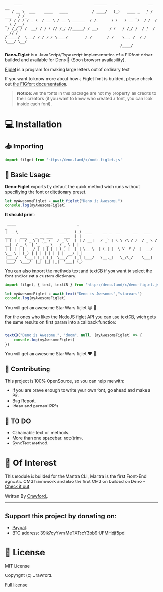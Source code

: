         ____                                 ______    _              __         __ 
       / __ \  ___    ____   ____           / ____/   (_)   ____ _   / /  ___   / /_
      / / / / / _ \  / __ \ / __ \ ______  / /_      / /   / __ `/  / /  / _ \ / __/
     / /_/ / /  __/ / / / // /_/ //_____/ / __/     / /   / /_/ /  / /  /  __// /_  
    /_____/  \___/ /_/ /_/ \____/        /_/       /_/    \__, /  /_/   \___/ \__/  
                                                         /____/                     

**Deno-Figlet** is a JavaScript/Typescript implementation of a FIGfont driver builded and available for Deno 🦕 (Soon browser availability).

[Figlet](http://www.figlet.org/) is a program for making large letters out of ordinary text.

If you want to know more about how a Figlet font is builded, please check out [the FIGfont documentation](http://www.jave.de/figlet/figfont.html).

> **Notice:** All the fonts in this package are not my property, all credits to their creators (if you want to know who created a font, you can look inside each font).

# :computer: Installation

## :inbox_tray: Importing 

```javascript
import filget from 'https:/deno.land/x/node-figlet.js'
```

## :wrench: Basic Usage:

**Deno-Figlet** exports by default the quick method wich runs without specifiying the font or ditctionary preset.

```javascript
let myAwesomeFiglet = await figlet("Deno is Awesome.")
console.log(myAwesomeFiglet)
```

**It should print**:
	
	 ____                            _                                                                     _ 
 	|  _ \    ___   _ __     ___    (_)  ___     __ _  __      __   ___   ___    ___    _ __ ___     ___  | |
 	| | | |  / _ \ | '_ \   / _ \   | | / __|   / _` | \ \ /\ / /  / _ \ / __|  / _ \  | '_ ` _ \   / _ \ | |
 	| |_| | |  __/ | | | | | (_) |  | | \__ \  | (_| |  \ V  V /  |  __/ \__ \ | (_) | | | | | | | |  __/ |_|
 	|____/   \___| |_| |_|  \___/   |_| |___/   \__,_|   \_/\_/    \___| |___/  \___/  |_| |_| |_|  \___| (_)


You can also import the methods text and textCB if you want to select the font and/or set a custom dictionary.

```javascript
import filget, { text, textCB } from 'https:/deno.land/x/deno-figlet.js'

let myAwesomeFiglet = await text("Deno is Awesome.","starwars")
console.log(myAwesomeFiglet)

```
You will get an awesome Star Wars figlet :wink: :rocket:.

For the ones who likes the NodeJS figlet API you can use textCB, wich gets the same results on first param into a callback function:

```javascript

textCB("Deno is Awesome.", "doom", null, (myAwesomeFiglet) => {
	console.log(myAwesomeFiglet)
})

```
You will get an awesome Star Wars figlet :heart: :gun:.

## :crown: Contributing

This project is 100% OpenSource, so you can help me with:

- If you are brave enough to write your own font, go ahead and make a PR.
- Bug Report.
- Ideas and gerneal PR's 

## :pencil: TO DO

- Cahainable text on methods.
- More than one spacebar. not:(trim).
- SyncText method.

# :pushpin: Of Interest

This module is builded for the Mantra CLI, Mantra is the first Front-End agnostic CMS framework and also the first CMS on builded on Deno - [Check it out](https://github.com/mantra-cms)

Written By [Crawford.](https://github.com/denyncrawford).

---

## Support this project by donating on:

- [Paypal](https://paypal.me/DENYNCRAWFORD?locale.x=en_US).
- BTC address: 39ik7oyYvmiMeTXTscY3bb9rUFMHdjf5pd

# :scroll: License

MIT License

Copyright (c) Crawford.

[Full license](https://github.com/denyncrawford/deno-figlet/blob/master/LICENSE)